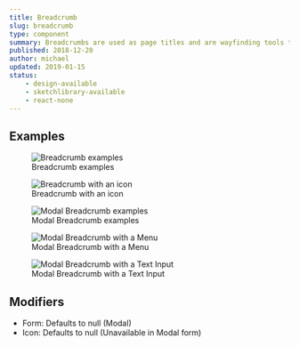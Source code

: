 ```yaml
---
title: Breadcrumb
slug: breadcrumb
type: component
summary: Breadcrumbs are used as page titles and are wayfinding tools to help users understand where they are in the application. Non-active Breadcrumbs link to the screen they refer to. Breadcrumbs can include an icon to denote a page state. One example of this would be on list details, where you might see an archived or favorited icon.
published: 2018-12-20
author: michael
updated: 2019-01-15
status:
    - design-available
    - sketchlibrary-available
    - react-none
---
```


##  Examples

<figure>
    <img src="/static/images/breadcrumb.png" alt="Breadcrumb examples">
    <figcaption>Breadcrumb examples</figcaption>
</figure>

<figure>
    <img src="/static/images/breadcrumb-icon.png" alt="Breadcrumb with an icon">
    <figcaption>Breadcrumb with an icon</figcaption>
</figure>

<figure>
    <img src="/static/images/breadcrumb-modal.png" alt="Modal Breadcrumb examples">
    <figcaption>Modal Breadcrumb examples</figcaption>
</figure>

<figure>
    <img src="/static/images/breadcrumb-modal-menu.png" alt="Modal Breadcrumb with a Menu">
    <figcaption>Modal Breadcrumb with a Menu</figcaption>
</figure>

<figure>
    <img src="/static/images/breadcrumb-modal-textinput.png" alt="Modal Breadcrumb with a Text Input">
    <figcaption>Modal Breadcrumb with a Text Input</figcaption>
</figure>

## Modifiers
* Form: Defaults to null (Modal)
* Icon: Defaults to null (Unavailable in Modal form)